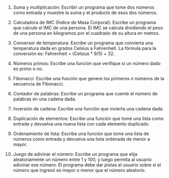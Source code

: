 1. Suma y multiplicación:
Escribir un programa que tome dos números como entrada y muestre la suma y el producto de esos dos números.

2. Calculadora de IMC (Índice de Masa Corporal):
Escribe un programa que calcule el IMC de una persona. El IMC se calcula dividiendo el peso de una persona en kilogramos por el cuadrado de su altura en metros.

3. Conversor de temperatura:
Escribe un programa que convierta una temperatura dada en grados Celsius a Fahrenheit. La fórmula para la conversión es: Fahrenheit = (Celsius * 9/5) + 32.

4. Números primos:
Escribe una función que verifique si un número dado es primo o no.

5. Fibonacci:
Escribe una función que genere los primeros n números de la secuencia de Fibonacci.

6. Contador de palabras:
Escribe un programa que cuente el número de palabras en una cadena dada.

7. Inversión de cadena:
Escribe una función que invierta una cadena dada.

8. Duplicación de elementos:
Escribe una función que tome una lista como entrada y devuelva una nueva lista con cada elemento duplicado.

9. Ordenamiento de lista:
Escribe una función que tome una lista de números como entrada y devuelva una lista ordenada de menor a mayor.

10. Juego de adivinar el número:
Escribe un programa que elija aleatoriamente un número entre 1 y 100, y luego permita al usuario adivinar ese número. El programa debe dar pistas al usuario sobre si el número que ingresó es mayor o menor que el número aleatorio.

